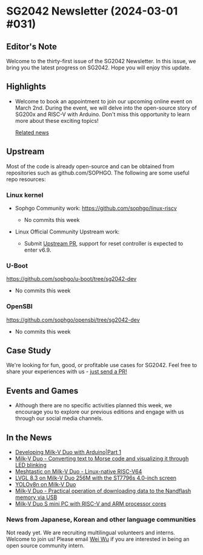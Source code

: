 # SG2042 Newsletter (2024-03-01 #031)

## Editor's Note

Welcome to the thirty-first issue of the SG2042 Newsletter. In this issue, we bring you the latest progress on SG2042. Hope you will enjoy this update.

## Highlights

+ Welcome to book an appointment to join our upcoming online event on March 2nd. During the event, we will delve into the open-source story of SG200x and RISC-V with Arduino. Don't miss this opportunity to learn more about these exciting topics!

  [Related news](https://mp.weixin.qq.com/s/euYTm-ipNFDovZcTvXYwtg)

## Upstream

Most of the code is already open-source and can be obtained from repositories such as github.com/SOPHGO. The following are some useful repo resources:

### Linux kernel

+ Sophgo Community work: https://github.com/sophgo/linux-riscv

  + No commits this week

+ Linux Official Community Upstream work:

  + Submit [Upstream PR][lk-1], support for reset controller is expected to enter v6.9.

[lk-1]: https://lore.kernel.org/linux-riscv/MA0P287MB2822E853325154E87EAD3DEEFE582@MA0P287MB2822.INDP287.PROD.OUTLOOK.COM/

### U-Boot

https://github.com/sophgo/u-boot/tree/sg2042-dev

+ No commits this week

### OpenSBI

https://github.com/sophgo/opensbi/tree/sg2042-dev

+ No commits this week

## Case Study

We're looking for fun, good, or profitable use cases for SG2042. Feel free to share your experiences with us - [just send a PR!](https://github.com/sophgocommunity/SG2042-Newsletter/pulls)

## Events and Games

+ Although there are no specific activities planned this week, we encourage you to explore our previous editions and engage with us through our social media channels.

## In the News

+ [Developing Milk-V Duo with Arduino|Part 1][news-1]
+ [Milk-V Duo - Converting text to Morse code and visualizing it through LED blinking][news-2]
+ [Meshtastic on Milk-V Duo - Linux-native RISC-V64][news-3]
+ [LVGL 8.3 on Milk-V Duo 256M with the ST7796s 4.0-inch screen][news-4]
+ [YOLOv8n on Milk-V Duo][news-5]
+ [Milk-V Duo - Practical operation of downloading data to the Nandflash memory via USB][news-6]
+ [Milk-V Duo S mini PC with RISC-V and ARM processor cores][news-7]

[news-1]:https://www.bilibili.com/video/BV1ft42147ad
[news-2]:https://community.milkv.io/t/milkv-duo-led/1444
[news-3]:https://twitter.com/markbirss/status/1762830621192147186
[news-4]:https://www.bilibili.com/video/BV1Tv421k71W
[news-5]:https://www.bilibili.com/video/BV14x4y117d3
[news-6]:https://zhuanlan.zhihu.com/p/683664418
[news-7]:https://technicalacademypro.com/milk-v-duo-s-mini-pc-with-risc-v-and-arm-processor-cores/?fbclid=IwAR0ZFUgj1XlLpyblz_jPQpgUHoKKMzNtfqdvRrGeLg3xuz7FnldRd6lkeak

### News from Japanese, Korean and other language communities

Not ready yet. We are recruiting multilingual volunteers and interns. Welcome to join us! Please email [Wei Wu](mailto:wuwei2016@iscas.ac.cn) if you are interested in being an open source community intern.
